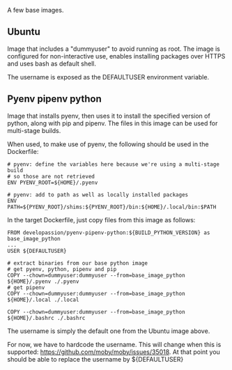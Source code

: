 A few base images.

## Ubuntu
Image that includes a "dummyuser" to avoid running as root.
The image is configured for non-interactive use, enables installing packages over HTTPS and uses bash as default shell.

The username is exposed as the DEFAULTUSER environment variable.

## Pyenv pipenv python
Image that installs pyenv, then uses it to install the specified version of python, along with pip and pipenv.
The files in this image can be used for multi-stage builds.

When used, to make use of pyenv, the following should be used in the Dockerfile:

```
# pyenv: define the variables here because we're using a multi-stage build
# so those are not retrieved
ENV PYENV_ROOT=${HOME}/.pyenv

# pyenv: add to path as well as locally installed packages
ENV PATH=${PYENV_ROOT}/shims:${PYENV_ROOT}/bin:${HOME}/.local/bin:$PATH
```

In the target Dockerfile, just copy files from this image as follows:

```
FROM developassion/pyenv-pipenv-python:${BUILD_PYTHON_VERSION} as base_image_python
...
USER ${DEFAULTUSER}

# extract binaries from our base python image
# get pyenv, python, pipenv and pip
COPY --chown=dummyuser:dummyuser --from=base_image_python ${HOME}/.pyenv ./.pyenv
# get pipenv
COPY --chown=dummyuser:dummyuser --from=base_image_python ${HOME}/.local ./.local

COPY --chown=dummyuser:dummyuser --from=base_image_python ${HOME}/.bashrc ./.bashrc
```

The username is simply the default one from the Ubuntu image above.

For now, we have to hardcode the username. This will change when this is supported: https://github.com/moby/moby/issues/35018. At that point you should be able to replace the username by ${DEFAULTUSER}